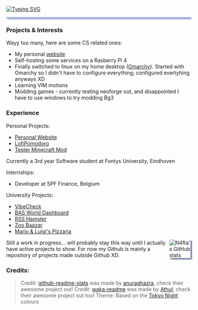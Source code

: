 [![Typing SVG](https://readme-typing-svg.demolab.com?font=Roboto+Mono&weight=800&size=22&pause=1000&color=7AA2F7&width=435&lines=Welcome!+I'm+NeoDev+%F0%9F%91%8B)](https://git.io/typing-svg)
<hr style="height:2px;background-color:#7aa2f7;box-shadow: 3px 3px 3px #565f89">




### Projects & Interests
Wayy too many, here are some CS related ones:
- My personal [website](https://neo-dev.org)
- Self-hosting some services on a Rasberry Pi 4
- Finally switched to linux on my home desktop ([Omarchy](https://github.com/basecamp/omarchy)). Started with Omarchy so I didn't have to configure everything; configured evertyhing anyways XD
- Learning VIM motions
- Modding games - currently testing neoforge out, and disappointed I have to use windows to try modding Bg3

### Experience

Personal Projects:

- [Personal Website](https://github.com/N4fta/neo-dev.org)
- [LofiPomodoro](https://github.com/N4fta/Lofi-Pomodoro)
- [Tester Minecraft Mod](https://github.com/N4fta/Banana-Sushi)

Currently a 3rd year Software student at Fontys University, Eindhoven

Internships:
- Developer at SPF Finance, Belgium

University Projects:
- [VibeCheck](https://github.com/N4fta/VibeCheck)
- [BAS World Dashboard](https://github.com/N4fta/BAS-World-Dashboard)
- [RSS Hamster](https://github.com/N4fta/RSS-Hamster)
- [Zoo Baazar](https://github.com/N4fta/ZooBaazar)
- [Mario & Luigi's Pizzaria](https://github.com/N4fta/Mario-Luigis-Pizzaria)

<div style="display:flex;">
    <div>
        Still a work in progress... will probably stay this way until I actually have active projects to show. For now my Github is mainly a repository of projects made outside Github XD.
    </div>

<img src="https://github-readme-stats.vercel.app/api?username=n4fta&show_icons=true&theme=tokyonight" alt="N4fta's GitHub stats"  style="box-shadow: 3px 3px 3px #565f89"/>

</div>

<!--START_SECTION:waka-->
<!--END_SECTION:waka-->

### Credits:
> Credit: [github-readme-stats](https://github.com/anuraghazra/github-readme-stats) was made by [anuraghazra](https://github.com/athul/), check their awesome project out!
> Credit: [waka-readme](https://github.com/athul/waka-readme?tab=readme-ov-file) was made by [Athul](https://github.com/athul/), check their awesome project out too!
> Theme: Based on the [Tokyo Night](https://github.com/tokyo-night) colours
